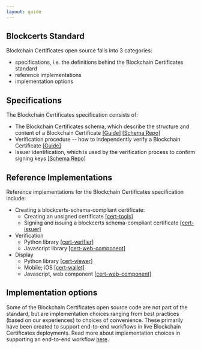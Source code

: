 ```yaml
---
layout: guide
---
```


## Blockcerts Standard

Blockchain Certificates open source falls into 3 categories: 
- specifications, i.e. the definitions behind the Blockchain Certificates standard
- reference implementations
- implementation options

## Specifications

The Blockchain Certificates specification consists of:
- The Blockchain Certificates schema, which describe the structure and content of a Blockchain Certificate [[Guide]](schemas.html)  [[Schema Repo]](https://github.com/blockchain-certificates/cert-schema)
- Verification procedure -- how to independently verify a Blockchain Certificate [[Guide]](verification-process.html)
- Issuer identification, which is used by the verification process to confirm signing keys [[Schema Repo]](https://github.com/blockchain-certificates/cert-schema)

## Reference Implementations

Reference implementations for the Blockchain Certificates specification include:
- Creating a blockcerts-schema-compliant certificate:
  - Creating an unsigned certificate [[cert-tools]](https://github.com/blockchain-certificates/cert-tools)
  - Signing and issuing a blockcerts schema-compliant certificate [[cert-issuer]](https://github.com/blockchain-certificates/cert-issuer)
- Verification
  - Python library [[cert-verifier]](https://github.com/blockchain-certificates/cert-verifier)
  - Javascript library [[cert-web-component]](https://github.com/blockchain-certificates/cert-web-component)
- Display 
  - Python library [[cert-viewer]](https://github.com/blockchain-certificates/cert-viewer)
  - Mobile; iOS [[cert-wallet]](https://github.com/blockchain-certificates/cert-wallet)
  - Javascript, web component [[cert-web-component]](https://github.com/blockchain-certificates/cert-web-component)

## Implementation options

Some of the Blockchain Certificates open source code are not part of the standard, but are implementation choices ranging from best practices (based on our experiences) to choices of convenience. These primarily have been created to support end-to-end workflows in live Blockchain Certificates deployments. Read more about implementation choices in supporting an end-to-end workflow [here](workflow.md).
